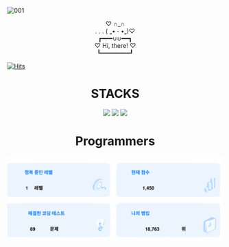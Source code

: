 ![001](https://user-images.githubusercontent.com/83686474/229401912-f661d837-52c7-46ef-9c44-22656a8cc28c.png)

<div align="center">
♡ ∩_∩</br>
. . . ( „• ֊ •„)♡</br>
   ┏━━━∪∪━━┓</br>
 ♡ Hi, there! ♡</br>
  ┗━━━━━━━━┛</br>
</div>

[![Hits](https://hits.seeyoufarm.com/api/count/incr/badge.svg?url=https%3A%2F%2Fgithub.com%2Fryu-hyesu&count_bg=%2379C83D&title_bg=%23555555&icon=&icon_color=%23E7E7E7&title=hits&edge_flat=false)](https://hits.seeyoufarm.com)

<div align=center><h1>STACKS</h1></div>

<div align=center> 
  <img src="https://img.shields.io/badge/android-34A853?style=for-the-badge&logo=android&logoColor=white"> 
  <img src="https://img.shields.io/badge/kotlin-7F52FF?style=for-the-badge&logo=kotlin&logoColor=white">
  <img src="https://img.shields.io/badge/firebase-#DD2C00?style=for-the-badge&logo=python&logoColor=white"> 
  <br>
</div>

<div align=center><h1>Programmers</h1></div>

[![](https://github.com/ryu-hyesu/github-programmers-rank/blob/master/lib/result.svg)](https://github.com/libtv/github-programmers-rank)
